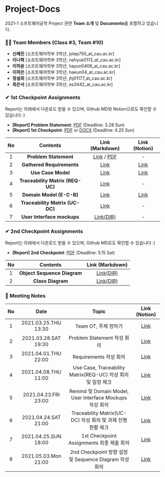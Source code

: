 # Project-Docs
2021-1 소프트웨어공학 Project 관련 **Team 소개** 및 **Documents**를 포함하고 있습니다.


### 🙋‍♂️ Team Members (Class #3, Team #10)
- **신혜진** [소프트웨어학부 3학년, jstep750_at_cau.ac.kr]
- **이나혁** [소프트웨어학부 3학년, nahyuk0113_at_cau.ac.kr]
- **이하윤** [소프트웨어학부 3학년, hayun0406_at_cau.ac.kr] 
- **이하은** [소프트웨어학부 3학년, haeun04_at_cau.ac.kr] 
- **정설희** [소프트웨어학부 3학년, jhj01177_at_cau.ac.kr] 
- **최은서** [소프트웨어학부 3학년, es3442_at_cau.ac.kr] 

### ✔ 1st Checkpoint Assignments
Report는 아래에서 다운로드 받을 수 있으며, Github MD와 Notion으로도 확인할 수 있습니다 :)
- **[Report] Problem Statement**: [PDF](https://github.com/CAU-SE-Project/Project-Docs/blob/main/Problem%20Statement.pdf) (Deadline: 3.28 Sun)
- **[Report] 1st Checkpoint**: [PDF](https://github.com/CAU-SE-Project/Project-Docs/blob/main/1st%20Checkpoint.pdf) or [DOCX](https://github.com/CAU-SE-Project/Project-Docs/blob/main/1st%20Checkpoint.docx) (Deadline: 4.25 Sun)

| **No** | **Contents** | **Link (Markdown)** | **Link (Notion)** |
|:--------:|:--------:|:--------:|:--------:|
| 1 | **Problem Statement** | [Link](https://github.com/CAU-SE-Project/Project-Docs/tree/main/1.%20Problem%20Statement) / [PDF](https://github.com/CAU-SE-Project/Project-Docs/blob/main/Problem%20Statement.pdf) | - |
| 2 | **Gathered Requirements** | [Link](https://github.com/CAU-SE-Project/Project-Docs/tree/main/2.%20Gathered%20Requirements) | [Link](https://www.notion.so/c69a48dfafd245d3bdca42ead0bc0700?v=e982eef2184d4998991c367f019860b6) |
| 3 | **Use Case Model** | [Link](https://github.com/CAU-SE-Project/Project-Docs/tree/main/3.%20System%20Model/UseCaseModel) | [Link](https://www.notion.so/b77ac0d510e24f19b4473dbf6c786e0a?v=7ab95d34d295457bba9eb7007ecbe7ea) |
| 4 | **Traceability Matrix (REQ-UC)** | [Link](https://github.com/CAU-SE-Project/Project-Docs/blob/main/3.%20System%20Model/UseCaseModel/Traceability%20Matrix%20(REQ-UC).md) | - |
| 5 | **Domain Model (E-C-B)** | [Link](https://github.com/CAU-SE-Project/Project-Docs/tree/main/3.%20System%20Model/Domain%20Model) | [Link](https://www.notion.so/8469133bdc7540c7bc502ea4bdc38636?v=043b0aaf87ba42a39f97ab8c953f449b) |
| 6 | **Traceability Matrix (UC-DC)** |[Link](https://github.com/CAU-SE-Project/Project-Docs/blob/main/3.%20System%20Model/Domain%20Model/Traceability%20Matrix%20(UC-DM).md) | - |
| 7 | **User Interface mockups** | [Link(DIR)](/3.%20System%20Model/User%20Interface%20mockups) | - |


### ✔ 2nd Checkpoint Assignments
Report는 아래에서 다운로드 받을 수 있으며, Github MD로도 확인할 수 있습니다 :)
- **[Report] 2nd Checkpoint**: [PDF]() (Deadline: 5.15 Sat)

| **No** | **Contents** | **Link (Markdown)** |
|:--------:|:--------:|:--------:|
| 1 | **Object Sequence Diagram** | [Link(DIR)](/4.%20Object%20Sequence%20Diagram) |
| 2 | **Class Diagram** | [Link(DIR)](/5.%20Class%20Diagram) |


### 📝 Meeting Notes
| **No** | **Date** | **Topic** | **Link (Notion)** |
|:-------:|:-------:|:------:|:-------:|
| 1 | 2021.03.25.THU 13:30 | Team OT, 주제 정하기 | [Link](https://www.notion.so/1st-Checkpoint-1-Team-Meeting-20210325-THU-2eecb9caf4334d928fc64c6d591705e1) |
| 2 | 2021.03.28.SAT 19:30 | Problem Statement 작성 회의 | [Link](https://www.notion.so/1st-Checkpoint-2-Team-Meeting-20210327-SAT-ead14279cf5f4c5a883631bcc1c4aa5d) |
| 3 | 2021.04.01.THU 22:00 | Requirements 작성 회의 | [Link](https://www.notion.so/1st-Checkpoint-3-Team-Meeting-20210401-THU-fc1d59a083e0434ea30a09717e26a34a) |
| 4 | 2021.04.08.THU 11:00 | Use Case, Traceability Matrix(REQ-UC) 작성 회의 및 일정 체크 | [Link](https://www.notion.so/1st-Checkpoint-4-Team-Meeting-20210408-THU-2c145c23f4694e5e9e9c26e3eb1663c9) |
| 5 | 2021.04.23.FRI 23:00 | Remind 및 Domain Model, User Interface Mockups 작성 회의 | [Link](https://www.notion.so/1st-Checkpoint-5-Team-Meeting-20210423-FRI-0fcf9774fa234867b21588951138385c) |
| 6 | 2021.04.24.SAT 21:00 | Traceability Matrix(UC-DC) 작성 회의 및 과제 진행 현황 체크 | [Link](https://www.notion.so/1st-Checkpoint-6-Team-Meeting-20210424-SAT-0e9aa7dc15da4dffb952cddeb6e131a0) |
| 7 | 2021.04.25.SUN 18:00 | 1st Checkpoint Assignments 최종 제출 회의 | [Link](https://www.notion.so/1st-Checkpoint-7-Team-Meeting-20210425-SUN-f0c21ccb504d48038d20d195b7f9cdab) |
| 8 | 2021.05.03.Mon 21:00 | 2nd Checkpoint 방향 설정 및 Sequence Diagram 작성 회의 | [Link](https://www.notion.so/2nd-Checkpoint-8-Team-Meeting-20210501-FRI-b5394a88bfa4414e8852decfa713891f) |
